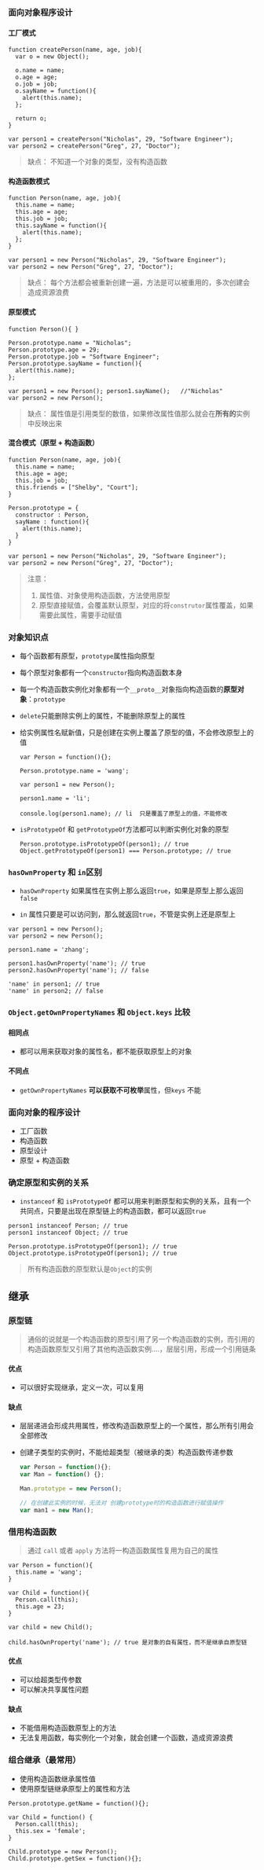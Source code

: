 ### 面向对象程序设计

#### 工厂模式

```
function createPerson(name, age, job){     
  var o = new Object();

  o.name = name;     
  o.age = age;     
  o.job = job;     
  o.sayName = function(){         
    alert(this.name);     
  };         
  
  return o; 
} 
 
var person1 = createPerson("Nicholas", 29, "Software Engineer"); 
var person2 = createPerson("Greg", 27, "Doctor"); 
```
> 缺点： 不知道一个对象的类型，没有构造函数

#### 构造函数模式 
```
function Person(name, age, job){     
  this.name = name;     
  this.age = age;     
  this.job = job;     
  this.sayName = function(){         
    alert(this.name);     
  };
} 
 
var person1 = new Person("Nicholas", 29, "Software Engineer"); 
var person2 = new Person("Greg", 27, "Doctor"); 
```
> 缺点： 每个方法都会被重新创建一遍，方法是可以被重用的，多次创建会造成资源浪费

#### 原型模式 

```
function Person(){ } 
 
Person.prototype.name = "Nicholas"; 
Person.prototype.age = 29; 
Person.prototype.job = "Software Engineer"; 
Person.prototype.sayName = function(){     
  alert(this.name);
}; 
 
var person1 = new Person(); person1.sayName();   //"Nicholas" 
var person2 = new Person(); 
```
> 缺点： 属性值是引用类型的数值，如果修改属性值那么就会在**所有的**实例中反映出来

#### 混合模式（原型 + 构造函数）
```
function Person(name, age, job){     
  this.name = name;     
  this.age = age;     
  this.job = job;     
  this.friends = ["Shelby", "Court"]; 
} 
 
Person.prototype = {     
  constructor : Person,     
  sayName : function(){         
    alert(this.name);     
  }
} 
 
var person1 = new Person("Nicholas", 29, "Software Engineer"); 
var person2 = new Person("Greg", 27, "Doctor"); 
```

> 注意：
> 1. 属性值、对象使用构造函数，方法使用原型
> 2. 原型直接赋值，会覆盖默认原型，对应的将`construtor`属性覆盖，如果需要此属性，需要手动赋值

### 对象知识点

- 每个函数都有原型，`prototype`属性指向原型
- 每个原型对象都有一个`constructor`指向构造函数本身
- 每一个构造函数实例化对象都有一个`__proto__`对象指向构造函数的**原型对象**：`prototype`
- `delete`只能删除实例上的属性，不能删除原型上的属性
- 给实例属性名赋新值，只是创建在实例上覆盖了原型的值，不会修改原型上的值
  ```
  var Person = function(){};

  Person.prototype.name = 'wang';

  var person1 = new Person();

  person1.name = 'li';

  console.log(person1.name); // li  只是覆盖了原型上的值，不能修改
  ```

- `isPrototypeOf` 和 `getPrototypeOf`方法都可以判断实例化对象的原型

  ```
  Person.prototype.isPrototypeOf(person1); // true
  Object.getPrototypeOf(person1) === Person.prototype; // true
  ```

### `hasOwnProperty` 和 `in`区别
- `hasOwnProperty` 如果属性在实例上那么返回`true`，如果是原型上那么返回`false`

- `in` 属性只要是可以访问到，那么就返回`true`，不管是实例上还是原型上

```
var person1 = new Person();
var person2 = new Person();

person1.name = 'zhang';

person1.hasOwnProperty('name'); // true
person2.hasOwnProperty('name'); // false

'name' in person1; // true
'name' in person2; // false
```

### `Object.getOwnPropertyNames` 和 `Object.keys` 比较

#### 相同点

 - 都可以用来获取对象的属性名，都不能获取原型上的对象

 #### 不同点
 - `getOwnPropertyNames` **可以获取不可枚举**属性，但`keys` 不能

### 面向对象的程序设计
- 工厂函数
- 构造函数
- 原型设计
- 原型 + 构造函数

### 确定原型和实例的关系
- `instanceof` 和 `isPrototypeOf` 都可以用来判断原型和实例的关系，且有一个共同点，只要是出现在原型链上的构造函数，都可以返回`true`
```
person1 instanceof Person; // true
person1 instanceof Object; // true

Person.prototype.isPrototypeOf(person1); // true
Object.prototype.isPrototypeOf(person1); // true
```

> 所有构造函数的原型默认是`Object`的实例

## 继承

### 原型链

> 通俗的说就是一个构造函数的原型引用了另一个构造函数的实例，而引用的构造函数原型又引用了其他构造函数实例....，层层引用，形成一个引用链条

#### 优点

- 可以很好实现继承，定义一次，可以复用

#### 缺点

- 层层递进会形成共用属性，修改构造函数原型上的一个属性，那么所有引用会全部修改
- 创建子类型的实例时，不能给超类型（被继承的类）构造函数传递参数

  ```js
  var Person = function(){};
  var Man = function() {};

  Man.prototype = new Person();

  // 在创建此实例的时候，无法对 创建prototype时的构造函数进行赋值操作
  var man1 = new Man();
  ```

### 借用构造函数

> 通过 `call` 或者 `apply` 方法将一构造函数属性复用为自己的属性

```
var Person = function(){
  this.name = 'wang';
}

var Child = function(){
  Person.call(this);
  this.age = 23;
}

var child = new Child();

child.hasOwnProperty('name'); // true 是对象的自有属性，而不是继承自原型链
```
#### 优点
- 可以给超类型传参数
- 可以解决共享属性问题

#### 缺点
- 不能借用构造函数原型上的方法
- 无法复用函数，每实例化一个对象，就会创建一个函数，造成资源浪费


### 组合继承（最常用）
- 使用构造函数继承属性值
- 使用原型链继承原型上的属性和方法

```
Person.prototype.getName = function(){};

var Child = function() {
  Person.call(this);
  this.sex = 'female';
}

Child.prototype = new Person();
Child.prototype.getSex = function(){};
```




































